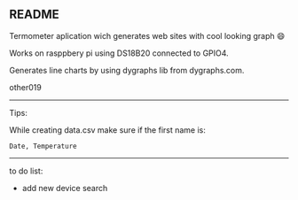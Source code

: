README
---

Termometer aplication wich generates web sites with cool looking graph :smile:

Works on rasppbery pi using DS18B20 connected to GPIO4. 

Generates line charts by using dygraphs lib from dygraphs.com.

other019

---
Tips:

While creating data.csv make sure if the first name is:
```
Date, Temperature
```
---
to do list:
* add new device search
